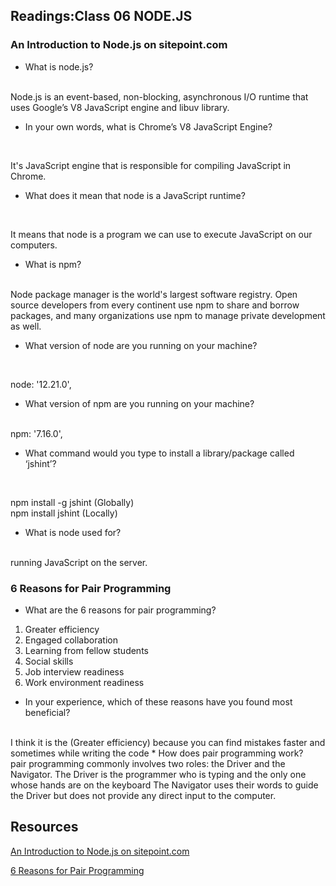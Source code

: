 ## Readings:Class 06 NODE.JS
### An Introduction to Node.js on sitepoint.com
 * What is node.js?
<br>
Node.js is an event-based, non-blocking, asynchronous I/O runtime that uses Google’s V8 JavaScript engine and libuv library.

 * In your own words, what is Chrome’s V8 JavaScript Engine?
<br>

It's JavaScript engine that is responsible for compiling JavaScript in Chrome.
 * What does it mean that node is a JavaScript runtime?
<br>

It means that node is a program we can use to execute JavaScript on our computers.

 * What is npm?
<br>
Node package manager is the world's largest software registry. Open source developers from every continent use npm to share and borrow packages, and many organizations use npm to manage private development as well.

 * What version of node are you running on your machine?
<br>
  
  node: '12.21.0',

* What version of npm are you running on your machine?
<br>
npm: '7.16.0',

 * What command would you type to install a library/package called ‘jshint’?
<br>

npm install -g jshint (Globally)
<br>
npm install jshint (Locally)

 * What is node used for?
 <br>
running JavaScript on the server.
<br>

### 6 Reasons for Pair Programming

* What are the 6 reasons for pair programming?
1. Greater efficiency
2. Engaged collaboration
3. Learning from fellow students
4. Social skills
5. Job interview readiness
6. Work environment readiness

* In your experience, which of these reasons have you found most beneficial?
<br>
I think it is the (Greater efficiency) because you can find mistakes faster and sometimes while writing the code
* How does pair programming work?
<br>
pair programming commonly involves two roles: the Driver and the Navigator.
The Driver is the programmer who is typing and the only one whose hands are on the keyboard
The Navigator uses their words to guide the Driver but does not provide any direct input to the computer.

## Resources
[An Introduction to Node.js on sitepoint.com ](https://www.sitepoint.com/an-introduction-to-node-js/)

[6 Reasons for Pair Programming](https://www.codefellows.org/blog/6-reasons-for-pair-programming/)